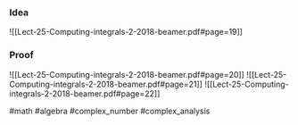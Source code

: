 ---
---
### Idea
![[Lect-25-Computing-integrals-2-2018-beamer.pdf#page=19]]
### Proof
![[Lect-25-Computing-integrals-2-2018-beamer.pdf#page=20]]
![[Lect-25-Computing-integrals-2-2018-beamer.pdf#page=21]]
![[Lect-25-Computing-integrals-2-2018-beamer.pdf#page=22]]

#math #algebra #complex_number  #complex_analysis 



